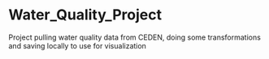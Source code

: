 # Water_Quality_Project
Project pulling water quality data from CEDEN, doing some transformations and saving locally to use for visualization
